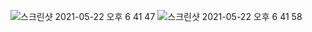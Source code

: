 ![스크린샷 2021-05-22 오후 6 41 47](https://user-images.githubusercontent.com/70756680/119222535-d79a4200-bb2f-11eb-87c8-ec58a67a701d.png)
![스크린샷 2021-05-22 오후 6 41 58](https://user-images.githubusercontent.com/70756680/119222536-d8cb6f00-bb2f-11eb-840f-7d095a65a1ef.png)
